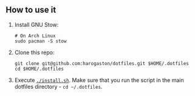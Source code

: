 ## How to use it

1. Install GNU Stow:

    ```shell
    # On Arch Linux
    sudo pacman -S stow
    ```
2. Clone this repo:

    ```shell
    git clone git@github.com:harogaston/dotfiles.git $HOME/.dotfiles
    cd $HOME/.dotfiles
    ```
3. Execute [`./install.sh`](./install.sh).
    Make sure that you run the script in the main dotfiles directory - `cd ~/.dotfiles`.

